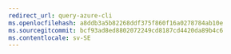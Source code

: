 ```yaml
---
redirect_url: query-azure-cli
ms.openlocfilehash: a8ddb3a5b82268ddf375f860f16a0278784ab10e
ms.sourcegitcommit: bcf93ad8ed8802072249cd8187cd4420da89b4c6
ms.contentlocale: sv-SE
---
```

